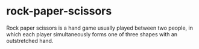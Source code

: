 # rock-paper-scissors
Rock paper scissors is a hand game usually played between two people, in which each player simultaneously forms one of three shapes with an outstretched hand.
